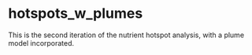 # hotspots_w_plumes
This is the second iteration of the nutrient hotspot analysis, with a plume model incorporated.

